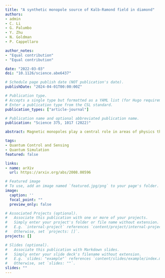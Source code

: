 ```yaml
---
title: "A synthetic monopole source of Kalb-Ramond field in diamond"
authors:
- admin
- C. Li
- G. Palumbo
- Y. Zhu
- N. Goldman
- P. Cappellaro

author_notes:
- "Equal contribution"
- "Equal contribution"

date: "2022-03-03"
doi: "10.1126/science.abe6437"

# Schedule page publish date (NOT publication's date).
publishDate: "2024-04-01T00:00:00Z"

# Publication type.
# Accepts a single type but formatted as a YAML list (for Hugo requirements).
# Enter a publication type from the CSL standard.
publication_types: ["article-journal"]

# Publication name and optional abbreviated publication name.
publication: "Science 375, 1017 (2022)"

abstract: Magnetic monopoles play a central role in areas of physics that range from electromagnetism to topological matter. String theory promotes conventional vector gauge fields of electrodynamics to tensor gauge fields and predicts the existence of more exotic tensor monopoles. Here, we report the synthesis of a tensor monopole in a four-dimensional parameter space defined by the spin degrees of freedom of a single solid-state defect in diamond. Using two complementary methods, we characterized the tensor monopole by measuring its quantized topological charge and its emanating Kalb-Ramond field. By introducing a fictitious external field that breaks chiral symmetry, we further observed an intriguing spectral transition, characterized by spectral rings protected by mirror symmetries. Our work demonstrates the possibility of emulating exotic topological structures inspired by string theory.

tags:
- Quantum Control and Sensing
- Quantum Simulation
featured: false

links:
- name: arXiv
  url: https://arxiv.org/abs/2008.00596

# Featured image
# To use, add an image named `featured.jpg/png` to your page's folder. 
image:
  caption: ''
  focal_point: ""
  preview_only: false

# Associated Projects (optional).
#   Associate this publication with one or more of your projects.
#   Simply enter your project's folder or file name without extension.
#   E.g. `internal-project` references `content/project/internal-project/index.md`.
#   Otherwise, set `projects: []`.
projects: []

# Slides (optional).
#   Associate this publication with Markdown slides.
#   Simply enter your slide deck's filename without extension.
#   E.g. `slides: "example"` references `content/slides/example/index.md`.
#   Otherwise, set `slides: ""`.
slides: ""
---
```


